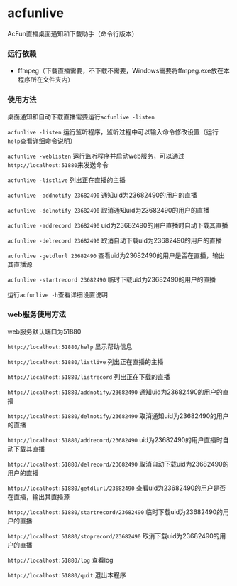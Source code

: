 # acfunlive
AcFun直播桌面通知和下载助手（命令行版本）

### 运行依赖
- ffmpeg（下载直播需要，不下载不需要，Windows需要将ffmpeg.exe放在本程序所在文件夹内）

### 使用方法
桌面通知和自动下载直播需要运行`acfunlive -listen`

`acfunlive -listen` 运行监听程序，监听过程中可以输入命令修改设置（运行`help`查看详细命令说明）

`acfunlive -weblisten` 运行监听程序并启动web服务，可以通过`http://localhost:51880`来发送命令

`acfunlive -listlive` 列出正在直播的主播

`acfunlive -addnotify 23682490` 通知uid为23682490的用户的直播

`acfunlive -delnotify 23682490` 取消通知uid为23682490的用户的直播

`acfunlive -addrecord 23682490` uid为23682490的用户直播时自动下载其直播

`acfunlive -delrecord 23682490` 取消自动下载uid为23682490的用户的直播

`acfunlive -getdlurl 23682490` 查看uid为23682490的用户是否在直播，输出其直播源

`acfunlive -startrecord 23682490` 临时下载uid为23682490的用户的直播

运行`acfunlive -h`查看详细设置说明

### web服务使用方法
web服务默认端口为51880

`http://localhost:51880/help` 显示帮助信息

`http://localhost:51880/listlive` 列出正在直播的主播

`http://localhost:51880/listrecord` 列出正在下载的直播

`http://localhost:51880/addnotify/23682490` 通知uid为23682490的用户的直播

`http://localhost:51880/delnotify/23682490` 取消通知uid为23682490的用户的直播

`http://localhost:51880/addrecord/23682490` uid为23682490的用户直播时自动下载其直播

`http://localhost:51880/delrecord/23682490` 取消自动下载uid为23682490的用户的直播

`http://localhost:51880/getdlurl/23682490` 查看uid为23682490的用户是否在直播，输出其直播源

`http://localhost:51880/startrecord/23682490` 临时下载uid为23682490的用户的直播

`http://localhost:51880/stoprecord/23682490` 取消下载uid为23682490的用户的直播

`http://localhost:51880/log` 查看log

`http://localhost:51880/quit` 退出本程序
